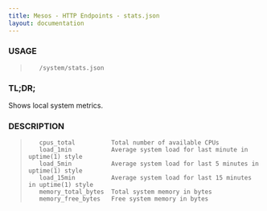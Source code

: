 ```yaml
---
title: Mesos - HTTP Endpoints - stats.json
layout: documentation
---
```

<!--- This is an automatically generated file. DO NOT EDIT! --->

### USAGE ###
>        /system/stats.json

### TL;DR; ###
Shows local system metrics.

### DESCRIPTION ###
>        cpus_total          Total number of available CPUs
>        load_1min           Average system load for last minute in uptime(1) style
>        load_5min           Average system load for last 5 minutes in uptime(1) style
>        load_15min          Average system load for last 15 minutes in uptime(1) style
>        memory_total_bytes  Total system memory in bytes
>        memory_free_bytes   Free system memory in bytes